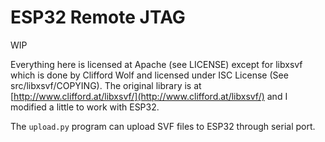 ESP32 Remote JTAG
=================

WIP


Everything here is licensed at Apache (see LICENSE) except for libxsvf which is done by Clifford Wolf and licensed under ISC License (See src/libxsvf/COPYING). The original library is at [http://www.clifford.at/libxsvf/](http://www.clifford.at/libxsvf/) and I modified a little to work with ESP32.

The `upload.py` program can upload SVF files to ESP32 through serial port.